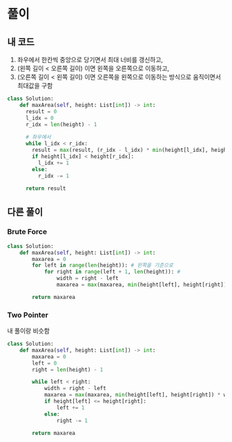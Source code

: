 # 풀이

## 내 코드
1. 좌우에서 한칸씩 중앙으로 당기면서 최대 너비를 갱신하고,
2. (왼쪽 길이 < 오른쪽 길이) 이면 왼쪽을 오른쪽으로 이동하고, 
3. (오른쪽 길이 < 왼쪽 길이) 이면 오른쪽을 왼쪽으로 이동하는 방식으로 움직이면서 최대값을 구함
```py
class Solution:
    def maxArea(self, height: List[int]) -> int:
      result = 0
      l_idx = 0
      r_idx = len(height) - 1
      
      # 좌우에서 
      while l_idx < r_idx:
        result = max(result, (r_idx - l_idx) * min(height[l_idx], height[r_idx]))
        if height[l_idx] < height[r_idx]:
          l_idx += 1
        else: 
          r_idx -= 1
      
      return result
```

## 다른 풀이
### Brute Force
```py
class Solution:
    def maxArea(self, height: List[int]) -> int:
        maxarea = 0
        for left in range(len(height)): # 왼쪽을 기준으로
            for right in range(left + 1, len(height)): #
                width = right - left
                maxarea = max(maxarea, min(height[left], height[right]) * width)

        return maxarea
```

### Two Pointer
내 풀이랑 비슷함
```py
class Solution:
    def maxArea(self, height: List[int]) -> int:
        maxarea = 0
        left = 0
        right = len(height) - 1

        while left < right:
            width = right - left
            maxarea = max(maxarea, min(height[left], height[right]) * width)
            if height[left] <= height[right]:
                left += 1
            else:
                right -= 1

        return maxarea
```

